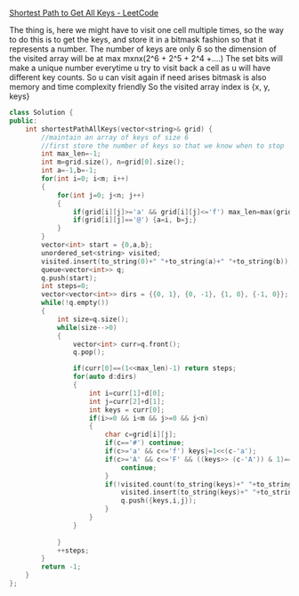 [Shortest Path to Get All Keys - LeetCode](https://leetcode.com/problems/shortest-path-to-get-all-keys/description/)

The thing is, here we might have to visit one cell multiple times, so the way to do this is to get the keys, and store it in a bitmask fashion so that it represents a number. The number of keys are only 6 so the dimension of the visited array will be at max mxnx(2^6 + 2^5 + 2^4 +....) 
The set bits will make a unique number everytime u try to visit back a cell as u will have different key counts. So u can visit again if need arises
bitmask is also memory and time complexity friendly
So the visited array index is {x, y, keys}

```C++
class Solution {
public:
    int shortestPathAllKeys(vector<string>& grid) {
        //maintain an array of keys of size 6
        //first store the number of keys so that we know when to stop
        int max_len=-1;
        int m=grid.size(), n=grid[0].size();
        int a=-1,b=-1;
        for(int i=0; i<m; i++)
        {
            for(int j=0; j<n; j++)
            {
                if(grid[i][j]>='a' && grid[i][j]<='f') max_len=max(grid[i][j]-'a'+1, max_len);
                if(grid[i][j]=='@') {a=i, b=j;}
            }
        }
        vector<int> start = {0,a,b};
        unordered_set<string> visited;
        visited.insert(to_string(0)+" "+to_string(a)+" "+to_string(b));
        queue<vector<int>> q;
        q.push(start);
        int steps=0;
        vector<vector<int>> dirs = {{0, 1}, {0, -1}, {1, 0}, {-1, 0}};
        while(!q.empty())
        {
            int size=q.size();
            while(size-->0)
            {
                vector<int> curr=q.front();
                q.pop();

                if(curr[0]==(1<<max_len)-1) return steps;
                for(auto d:dirs)
                {
                    int i=curr[1]+d[0];
                    int j=curr[2]+d[1];
                    int keys = curr[0];
                    if(i>=0 && i<m && j>=0 && j<n)
                    {
                        char c=grid[i][j];
                        if(c=='#') continue;
                        if(c>='a' && c<='f') keys|=1<<(c-'a');
                        if(c>='A' && c<='F' && ((keys>> (c-'A')) & 1)==0){
                            continue;
                        }
                        if(!visited.count(to_string(keys)+" "+to_string(i)+" "+to_string(j))){
                            visited.insert(to_string(keys)+" "+to_string(i)+" "+to_string(j));
                            q.push({keys,i,j});
                        }
                    } 
                }
                
            }
            ++steps;
        }
        return -1;
    }
};
```

